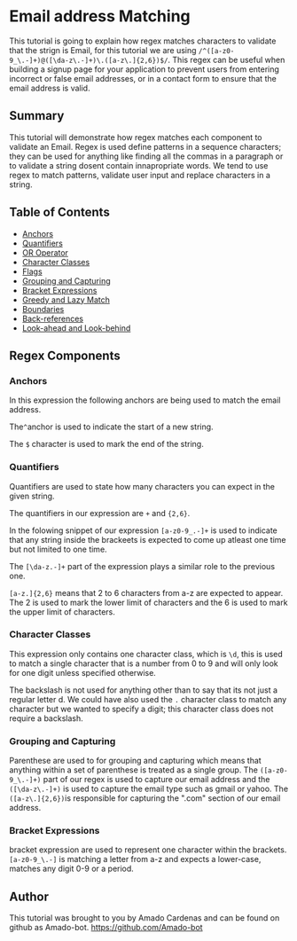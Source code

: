 # Email address Matching

This tutorial is going to explain how regex matches characters to validate that the strign is Email, for this tutorial we are using `/^([a-z0-9_\.-]+)@([\da-z\.-]+)\.([a-z\.]{2,6})$/`. This regex can be useful when building a signup page for your application to prevent users from entering incorrect or false email addresses, or in a contact form to ensure that the email address is valid.

## Summary
This tutorial will demonstrate how regex matches each component to validate an Email.
Regex is used define patterns in a sequence characters; they can be used for anything like finding all the commas in a paragraph or to validate a string dosent contain innapropriate words. We tend to use regex to match patterns, validate user input and replace characters in a string. 

## Table of Contents

- [Anchors](#anchors)
- [Quantifiers](#quantifiers)
- [OR Operator](#or-operator)
- [Character Classes](#character-classes)
- [Flags](#flags)
- [Grouping and Capturing](#grouping-and-capturing)
- [Bracket Expressions](#bracket-expressions)
- [Greedy and Lazy Match](#greedy-and-lazy-match)
- [Boundaries](#boundaries)
- [Back-references](#back-references)
- [Look-ahead and Look-behind](#look-ahead-and-look-behind)

## Regex Components

### Anchors
In this expression the following anchors are being used to match the email address.

The`^`anchor is used to indicate the start of a new string.

The `$` character is used to mark the end of the string.

### Quantifiers

Quantifiers are used to state how many characters you can expect in the given string.

The quantifiers in our expression are `+` and `{2,6}`.

In the folowing snippet of our expression `[a-z0-9_.-]+` is used to indicate that any string inside the brackeets is expected to come up atleast one time but not limited to one time.

The `[\da-z.-]+` part of the expression plays a similar role to the previous one.

`[a-z.]{2,6}` means that 2 to 6 characters from a-z are expected to appear. The 2 is used to mark the lower limit of characters and the 6 is used to mark the upper limit of characters.

### Character Classes

This expression only contains one character class, which is `\d`, this is used to match a single character that is a number from 0 to 9 and will only look for one digit unless specified otherwise.

The backslash is not used for anything other than to say that its not just a regular letter d. We could have also used the `.` character class to match any character but we wanted to specify a digit; this character class does not require a backslash.

### Grouping and Capturing

Parenthese are used to for grouping and capturing which means that anything within a set of parenthese is treated as a single group. The `([a-z0-9_\.-]+)` part of our regex is used to capture our email address and the `([\da-z\.-]+)` is used to capture the email type such as gmail or yahoo. The `([a-z\.]{2,6})`is responsible for capturing the ".com" section of our email address.

### Bracket Expressions

bracket expression are used to represent one character within the brackets. `[a-z0-9_\.-]` is matching a letter from a-z and expects a lower-case, matches any digit 0-9 or a period.

## Author

This tutorial was brought to you by Amado Cardenas and can be found on github as Amado-bot.
https://github.com/Amado-bot